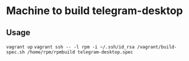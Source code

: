 Machine to build telegram-desktop
========


Usage
-------
`vagrant up`
`vagrant ssh -- -l rpm -i ~/.ssh/id_rsa /vagrant/build-spec.sh /home/rpm/rpmbuild telegram-desktop.spec`
